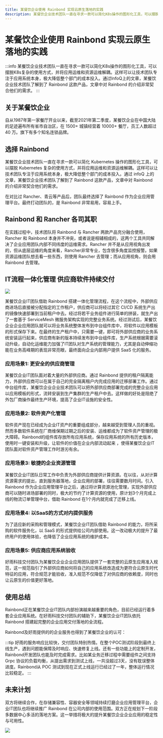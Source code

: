 ```yaml
---
title: 某餐饮企业使用 Rainbond 实现云原生落地的实践
description: 某餐饮企业技术团队一直在寻求一款可以简化K8s操作的图形化工具，可以摆脱K8s复杂的使用方式，并将应用运维和资源运维解耦。这样可以让技术团队专注于应用系统本身，极大降低整个部门的成本投入。通过InfoQ上的文章，某餐饮企业技术团队了解到了 Rainbond 这款产品，文章中对 Rainbond 的介绍非常契合他们的需求。
---
```


# 某餐饮企业使用 Rainbond 实现云原生落地的实践

:::info
某餐饮企业技术团队一直在寻求一款可以简化K8s操作的图形化工具，可以摆脱K8s复杂的使用方式，并将应用运维和资源运维解耦。这样可以让技术团队专注于应用系统本身，极大降低整个部门的成本投入。通过InfoQ上的文章，某餐饮企业技术团队了解到了 Rainbond 这款产品，文章中对 Rainbond 的介绍非常契合他们的需求。
:::

## 关于某餐饮企业

自从1987年第一家餐厅开业以来，截至2021年第二季度，某餐饮企业在中国大陆的足迹遍布所有省市自治区，在 1500+ 城镇经营着 10000+ 餐厅，员工人数超过 40 万。旗下有多个知名连锁品牌。


## 选择 Rainbond

某餐饮企业技术团队一直在寻求一款可以简化 Kubernetes 操作的图形化工具，可以摆脱 Kubernetes 复杂的使用方式，并将应用运维和资源运维解耦。这样可以让技术团队专注于应用系统本身，极大降低整个部门的成本投入。通过 infoQ 上的文章，某餐饮企业技术团队了解到了 Rainbond 这款产品，文章中对 Rainbond 的介绍非常契合他们的需求。

在对比过 Rancher、青云等产品后，团队最终选择了 Rainbond 作为企业应用管理平台。最终打动团队的，是 Rainbond 非常易用，容易上手。

## Rainbond 和 Rancher 各司其职

在实践过程中，技术团队将 Rainbond 与 Rancher 两款产品充分融合使用，Rancher 和 Rainbond 本身并不冲突，或者说是相辅相成的，这两个工具共同解决了企业应用团队内部不同纬度的运维需求。Rancher 并不是从应用视角出发的，但从底层运维的角度来看，Rancher非常专业，包含很多角度监控报警。如果资源运维团队想去看一些东西，则使用 Rancher 去管理；而从应用视角，则会用 Rainbond 去管理。

##  IT流程一体化管理 供应商软件持续交付

![](https://static.goodrain.com/wechat/yumchina/1.png)

某餐饮企业IT团队借助 Rainbond 搭建一体化管理流程，在这个流程中，外部供应商进场后直接被分配指定的工作租户，供应商可以将经过其它 CI/CD 系统生产出的镜像快速部署到当前租户中去。经过将若干业务组件进行简单的拼装，就生产出了一套基于 ServiceMesh 微服务架构实现的完整业务系统。经过测试后，某餐饮企业企业应用团队就可以将业务系统整体发布到中台组件库中，将软件以应用模板的形式保存下来。在最终的生产租户中，只需要一键，即可将外部供应商的业务系统安装运行起来，供应商有新的版本持续发布到中台组件库，生产系统根据需要滚动升级，自动化运维能力加强了IT团队对生产系统的管理能力，尤其是自动伸缩功能在业务高峰期的表现非常亮眼，最终面向企业内部用户提供 SaaS 化的服务。

### 应用场景1: 更安全的供应商管理

某餐饮企业IT团队面对着大量的外部供应商。通过 Rainbond 提供的租户隔离能力，外部供应商可以在属于自己的完全隔离租户内完成应用的迁移部署工作。通过中台组件库，某餐饮企业企业技术团队可以把外部供应商部署完成的完整企业应用以应用模板的形式，流转安装到生产集群的生产租户中去。这样做的好处是阻绝了外包厂商操作最终生产环境，提高了企业IT设施的安全性。

### 应用场景2: 软件资产化管理

软件资产现在已经成为企业IT资产的重要组成部分，越来越受到管理人员的重视。然而多数软件系统在厂商维保期过期之后的安装、运维都成为了软件资产管理的极大障碍。Rainbond的组件库存放所有应用系统，保存应用系统的所有历史版本，使用时一键安装和升级，让软件的价值在企业内部流动起来 ，使得某餐饮企业IT团队面对软件资产管理工作时游刃有余。

### 应用场景3: 敏捷的企业资源管理

某餐饮企业IT团队日常工作中负责为外部供应商提供计算资源。在以往，从对计算资源需求的提出，直到服务器落地，企业应用的部署，往往需要数月时间。引入 Rainbond 作为企业应用管理平台之后，通过将计算资源池化管理，实现外部供应商可以随时进场部署的同时，极大的节约了计算资源的使用，原计划3个月完成上线的物流订单管理中台，借助 Rainbond 在1个月内就完成了迁移上线。

### 应用场景4: 以SaaS的方式对内提供服务

为了适应新的采购和管理模式，某餐饮企业IT团队借助 Rainbond 的能力，将所采购的软件服务化，以 SaaS 的形式提供给公司内部使用。这一改动极大的提升了最终用户的使用体验，也降低了企业应用系统的维护成本。

### 应用场景5: 供应商应用系统验收

好雨科技交付团队为某餐饮企业企业应用团队提供了一套完整的云原生应用准入规范，这一规范指引了外部供应商如何将自己的应用系统改造成为更符合云原生时代特征的应用，符合规范才能验收，准入规范不仅降低了对供应商的依赖度，同时也让云原生的价值更好落地。



## 使用总结

Rainbond正在某餐饮企业IT团队内部扮演越来越重要的角色，目前已经运行着多套企业应用系统。在好雨科技交付团队的辅助下，某餐饮企业IT团队依托 Rainbond 搭建起完整的企业应用交付落地的全流程。

Rainbond及好雨提供的的企业服务也得到了某餐饮企业的认可：

:::tip
好雨的服务响应比较快，交付团队特别热情。在整个POC测试阶段到最终上线生产，遇到问题能保障及时响应、快速修复上线。还有一些功能上的定制开发，Rainbond开发团队也能及时完成需求。比如某业务迁移过程中需要组件之间支持 Grpc 协议的负载均衡，从提出需求到测试上线，一共没超过3天，没有耽误整体进度。Rainbond从 POC 测试到现在正式上线运行已经过了一年，整体运行情况比较稳定。
:::


## 未来计划

双方将继续合作，在存储兼容性、容器安全等领域持续打磨企业应用管理平台，企业IT团队也将继续推广 Rainbond 在公司内部的使用范围。双方正在规划下一阶段多数据中心多活的落地方案。这一举措将极大的提升某餐饮企业企业应用的稳定性与可用性。

![](https://static.goodrain.com/wechat/yumchina/2.png)